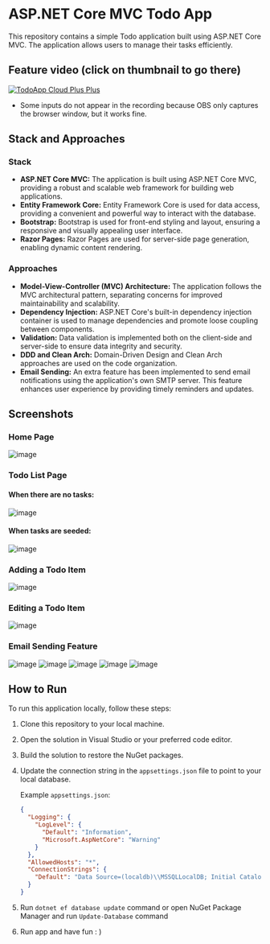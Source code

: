 # ASP.NET Core MVC Todo App

This repository contains a simple Todo application built using ASP.NET Core MVC. The application allows users to manage their tasks efficiently.

## Feature video (click on thumbnail to go there)
[![TodoApp Cloud Plus Plus](https://img.youtube.com/vi/AmU7T4pXdmg/maxresdefault.jpg)](https://www.youtube.com/watch?v=AmU7T4pXdmg)

- Some inputs do not appear in the recording because OBS only captures the browser window, but it works fine.

## Stack and Approaches

### Stack
- **ASP.NET Core MVC:** The application is built using ASP.NET Core MVC, providing a robust and scalable web framework for building web applications.
- **Entity Framework Core:** Entity Framework Core is used for data access, providing a convenient and powerful way to interact with the database.
- **Bootstrap:** Bootstrap is used for front-end styling and layout, ensuring a responsive and visually appealing user interface.
- **Razor Pages:** Razor Pages are used for server-side page generation, enabling dynamic content rendering.

### Approaches
- **Model-View-Controller (MVC) Architecture:** The application follows the MVC architectural pattern, separating concerns for improved maintainability and scalability.
- **Dependency Injection:** ASP.NET Core's built-in dependency injection container is used to manage dependencies and promote loose coupling between components.
- **Validation:** Data validation is implemented both on the client-side and server-side to ensure data integrity and security.
- **DDD and Clean Arch:** Domain-Driven Design and Clean Arch approaches are used on the code organization.
- **Email Sending:** An extra feature has been implemented to send email notifications using the application's own SMTP server. This feature enhances user experience by providing timely reminders and updates.

## Screenshots

### Home Page
![image](https://github.com/vicdant1/TodoAspNetMvc/assets/69057084/29258a4a-9b56-4f26-915c-aa9568b81d3b)

### Todo List Page
#### When there are no tasks:
![image](https://github.com/vicdant1/TodoAspNetMvc/assets/69057084/b2817b1e-1ff7-4e5b-a28b-eea60a8785d3)
#### When tasks are seeded:
![image](https://github.com/vicdant1/TodoAspNetMvc/assets/69057084/f7643a4a-ea1c-423a-913d-07788721ae7d)

### Adding a Todo Item
![image](https://github.com/vicdant1/TodoAspNetMvc/assets/69057084/a1c647be-67ca-4e29-bf95-539a6f8fd5b1)


### Editing a Todo Item
![image](https://github.com/vicdant1/TodoAspNetMvc/assets/69057084/47d2f9ef-09ff-4075-b78e-010e8840b8f0)


### Email Sending Feature
![image](https://github.com/vicdant1/TodoAspNetMvc/assets/69057084/517f24b8-2a9a-4220-828a-0a2c0110735f)
![image](https://github.com/vicdant1/TodoAspNetMvc/assets/69057084/3906d791-a8ce-43b4-862d-a3c1113cd6e1)
![image](https://github.com/vicdant1/TodoAspNetMvc/assets/69057084/c958c0ce-bbc4-49cb-be19-80a1961aac36)
![image](https://github.com/vicdant1/TodoAspNetMvc/assets/69057084/5589317c-cbdf-4baa-a7e3-c96f944268e0)
![image](https://github.com/vicdant1/TodoAspNetMvc/assets/69057084/4bb95e97-025d-4898-97d6-2218f5b39e94)

## How to Run

To run this application locally, follow these steps:

1. Clone this repository to your local machine.
2. Open the solution in Visual Studio or your preferred code editor.
3. Build the solution to restore the NuGet packages.
4. Update the connection string in the `appsettings.json` file to point to your local database.

   Example `appsettings.json`:

   ```json
   {
     "Logging": {
       "LogLevel": {
         "Default": "Information",
         "Microsoft.AspNetCore": "Warning"
       }
     },
     "AllowedHosts": "*",
     "ConnectionStrings": {
       "Default": "Data Source=(localdb)\\MSSQLLocalDB; Initial Catalog=TodoApp;Persist Security Info=True;Connection Timeout = 150;"
     }
   }

   ```

5. Run `dotnet ef database update` command or open NuGet Package Manager and run `Update-Database` command
6. Run app and have fun : )
